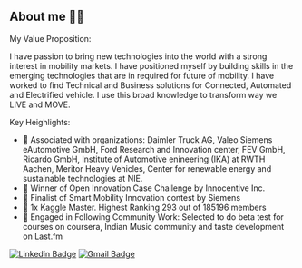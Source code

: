 ## About me 🧑🏽‍

My Value Proposition:

I have passion to bring new technologies into the world with a strong interest in mobility markets. I have positioned myself by building skills in the emerging technologies that are in required for future of mobility. I have worked to find Technical and Business solutions for Connected, Automated and Electrified vehicle. I use this broad knowledge to transform way we LIVE and MOVE.

Key Heighlights:
- 💼 Associated with organizations:
Daimler Truck AG, Valeo Siemens eAutomotive GmbH, Ford Research and Innovation center, FEV GmbH, Ricardo GmbH, Institute of Automotive enineering (IKA) at RWTH Aachen, Meritor Heavy Vehicles, Center for renewable energy and sustainable technologies at NIE.
- 🎉 Winner of Open Innovation Case Challenge by Innocentive Inc.
- 🎉 Finalist of Smart Mobility Innovation contest by Siemens
- 🎉 1x Kaggle Master. Highest Ranking 293 out of 185196 members
- 🔭 Engaged in Following Community Work:
Selected to do beta test for courses on coursera, Indian Music community and taste development on Last.fm

[![Linkedin Badge](https://img.shields.io/badge/-Deepak_Raj_Purushothaman-blue?style=flat-square&logo=Linkedin&logoColor=white&link=https://www.linkedin.com/in/deepakrajpurushothaman/)](https://www.linkedin.com/in/deepakrajpurushothaman/) [![Gmail Badge](https://img.shields.io/badge/-deepakrajpurushothaman@gmail.com-c14438?style=flat-square&logo=Gmail&logoColor=white&link=mailto:deepakrajpurushothaman@gmail.com)](mailto:deepakrajpurushothaman@gmail.com)
<!--
**deepakrajpurushothaman/deepakrajpurushothaman** is a ✨ _special_ ✨ repository because its `README.md` (this file) appears on your GitHub profile.

Here are some ideas to get you started:

- 🔭 I’m currently working on ...
- 🤔 I’m looking for help with ...
- 💬 Ask me about ...
- 📫 How to reach me: ...
- 😄 Pronouns: ...
- ⚡ Fun fact: ...
-->
